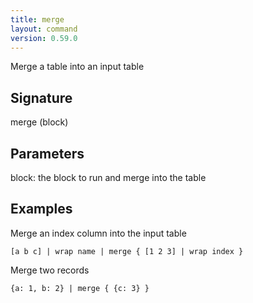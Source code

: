```yaml
---
title: merge
layout: command
version: 0.59.0
---
```


Merge a table into an input table

## Signature

merge (block)

## Parameters

  block: the block to run and merge into the table

## Examples

Merge an index column into the input table
```shell
[a b c] | wrap name | merge { [1 2 3] | wrap index }
```

Merge two records
```shell
{a: 1, b: 2} | merge { {c: 3} }
```

